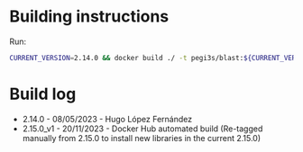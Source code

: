 # Building instructions

Run:

```bash
CURRENT_VERSION=2.14.0 && docker build ./ -t pegi3s/blast:${CURRENT_VERSION} --build-arg VERSION=${CURRENT_VERSION} && docker tag pegi3s/blast:${CURRENT_VERSION} pegi3s/blast:latest
```

# Build log

- 2.14.0 - 08/05/2023 - Hugo López Fernández
- 2.15.0_v1 - 20/11/2023 - Docker Hub automated build (Re-tagged manually from 2.15.0 to install new libraries in the current 2.15.0)
